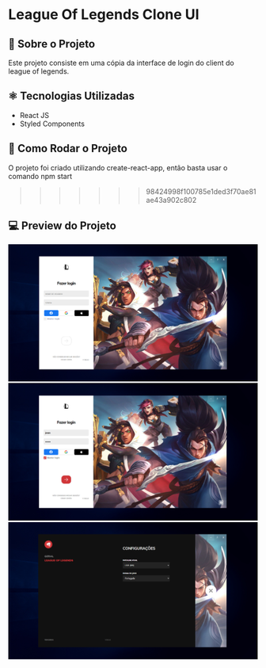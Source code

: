 # League Of Legends Clone UI

## 📝 Sobre o Projeto
Este projeto consiste em uma cópia da interface de login do client do league of legends.<br>

## ⚛️ Tecnologias Utilizadas
 * React JS
 * Styled Components

 ## 💽 Como Rodar o Projeto
 O projeto foi criado utilizando create-react-app, então basta usar o comando npm start
>>>>>>> 98424998f100785e1ded3f70ae81ae43a902c802

 ## 💻 Preview do Projeto

 ![preview01](./preview01.PNG)
 ![preview02](./preview02.PNG)
 ![preview03](./preview03.PNG)
